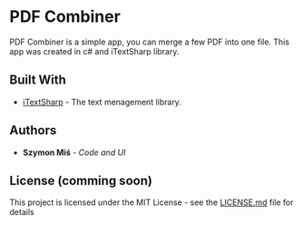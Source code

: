 # PDF Combiner

PDF Combiner is a simple app, you can merge a few PDF into one file.
This app was created in c# and iTextSharp library.

## Built With

* [iTextSharp](https://sourceforge.net/projects/itextsharp/) - The text menagement library.

## Authors

* **Szymon Miś** - *Code and UI*

## License (comming soon) 

This project is licensed under the MIT License - see the [LICENSE.md](LICENSE.md) file for details